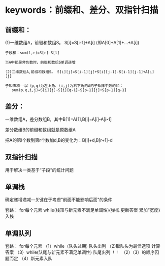 # keywords：前缀和、差分、双指针扫描

## 前缀和：
   (1)一维数组A，前缀和数组S。 S[i]=S[i-1]+A[i]  (即A[0]+A[1]+...+A[i])

    子段和：sum(l,r)=S[r]-S[l]

    当A中都是非负数时，前缀和数组S单调递增

    (2)二维数组A,前缀和数组S。 S[i][j]=S[i-1][j]+S[i][j-1]-S[i-1][j-1]+A[i][j]
      
    子矩阵和--以（p,q)为左上角、(i,j)为右下角的A的子矩阵中数的和：
       sum(p,q,i,j)=S[i][j]-S[i][q-1]-S[p-1][j]+S[p-1][q-1]



## 差分：
   一维数组A，差分数组B，其中B[1]=A[1],B[i]=A[i]-A[i-1]

   差分数组B的前缀和数组就是原数组A

   把A的第l个数到第r个数加d,B的变化为：B[l]+d,B[r+1]-d



## 双指针扫描
   用于解决一类基于“子段”的统计问题



## 单调栈
   确定递增递减--关键在于考虑"前面不能影响后面"的条件
   
   套路：
      for每个元素
      while(栈顶与新元素不满足单调性){弹栈 更新答案 累加“宽度}
      入栈


## 单调队列
   套路：
      for每个元素
      （1）while（队头过期) 队头出列
      （2)取队头为最佳选项 计算答案
      （3）while(队尾与新元素不满足单调性) 队尾出列    ！！ （2）（3）的顺序因题而定
      （4）新元素入队
   
   


























